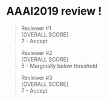 # AAAI2019 review !
> Reviewer #1 <br>
[OVERALL SCORE] <br>
7 - Accept

> Reviewer #2 <br>
[OVERALL SCORE] <br>
5 - Marginally below threshold

> Reviewer #3 <br>
[OVERALL SCORE] <br>
7 - Accept
